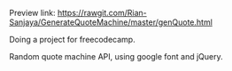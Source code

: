 Preview link:
https://rawgit.com/Rian-Sanjaya/GenerateQuoteMachine/master/genQuote.html

Doing a project for freecodecamp.

Random quote machine API, using google font and jQuery.
